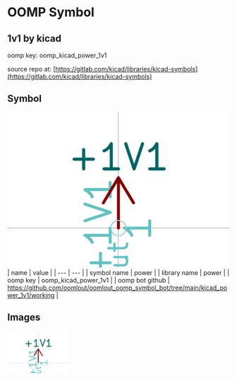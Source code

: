 # OOMP Symbol  
## 1v1  by kicad  
  
oomp key: oomp_kicad_power_1v1  
  
source repo at: [https://gitlab.com/kicad/libraries/kicad-symbols](https://gitlab.com/kicad/libraries/kicad-symbols)  
## Symbol  
  
[![working.png](working_600.png)](working.png)  
| name | value | 
| --- | --- | 
| symbol name | power | 
| library name | power | 
| oomp key | oomp_kicad_power_1v1 | 
| oomp bot github | https://github.com/oomlout/oomlout_oomp_symbol_bot/tree/main/kicad_power_1v1/working | 
## Images  
  
[![working.png](working_140.png)](working.png)  
